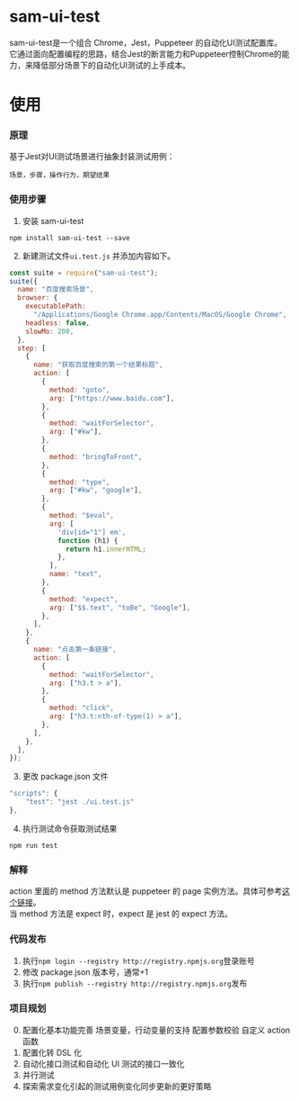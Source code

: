 # sam-ui-test

sam-ui-test是一个组合 Chrome，Jest，Puppeteer 的自动化UI测试配置库。  
它通过面向配置编程的思路，结合Jest的断言能力和Puppeteer控制Chrome的能力，来降低部分场景下的自动化UI测试的上手成本。

# 使用

### 原理  

基于Jest对UI测试场景进行抽象封装测试用例：

```
场景，步骤，操作行为，期望结果
```

### 使用步骤

1. 安装 sam-ui-test

```
npm install sam-ui-test --save
```

2. 新建测试文件`ui.test.js`
   并添加内容如下。

```javascript
const suite = require("sam-ui-test");
suite({
  name: "百度搜索场景",
  browser: {
    executablePath:
      "/Applications/Google Chrome.app/Contents/MacOS/Google Chrome",
    headless: false,
    slowMo: 200,
  },
  step: [
    {
      name: "获取百度搜索的第一个结果标题",
      action: [
        {
          method: "goto",
          arg: ["https://www.baidu.com"],
        },
        {
          method: "waitForSelector",
          arg: ["#kw"],
        },
        {
          method: "bringToFront",
        },
        {
          method: "type",
          arg: ["#kw", "google"],
        },
        {
          method: "$eval",
          arg: [
            'div[id="1"] em',
            function (h1) {
              return h1.innerHTML;
            },
          ],
          name: "text",
        },
        {
          method: "expect",
          arg: ["$$.text", "toBe", "Google"],
        },
      ],
    },
    {
      name: "点击第一条链接",
      action: [
        {
          method: "waitForSelector",
          arg: ["h3.t > a"],
        },
        {
          method: "click",
          arg: ["h3.t:nth-of-type(1) > a"],
        },
      ],
    },
  ],
});
```

3. 更改 package.json 文件

```javascript
"scripts": {
    "test": "jest ./ui.test.js"
},
```

4. 执行测试命令获取测试结果

```
npm run test
```

### 解释

action 里面的 method 方法默认是 puppeteer 的 page 实例方法。具体可参考[这个链接](https://github.com/GoogleChrome/puppeteer/blob/master/docs/api.md#class-page)。  
当 method 方法是 expect 时，expect 是 jest 的 expect 方法。

### 代码发布

1. 执行`npm login --registry http://registry.npmjs.org`登录账号
2. 修改 package.json 版本号，通常+1
3. 执行`npm publish --registry http://registry.npmjs.org`发布

### 项目规划

0. 配置化基本功能完善
   场景变量，行动变量的支持
   配置参数校验
   自定义 action 函数
1. 配置化转 DSL 化
2. 自动化接口测试和自动化 UI 测试的接口一致化
3. 并行测试
4. 探索需求变化引起的测试用例变化同步更新的更好策略
